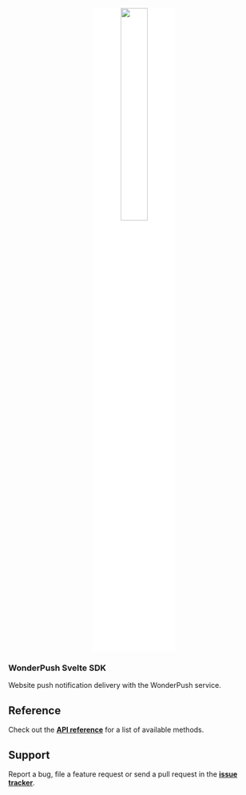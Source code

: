 
<p align="center"><img style="width:33%; background-color:white;" src="https://kybernetes.pl/wp-content/uploads/2022/10/Logo-Kybernetes-biele.png"></p>

### WonderPush Svelte SDK

Website push notification delivery with the WonderPush service.

## Reference

Check out the [**API reference**](https://docs.wonderpush.com/docs/website-sdk-reference) for a list of available methods.

## Support

Report a bug, file a feature request or send a pull request in the [**issue tracker**](https://github.com/itsp-kybernetes/svelte-wonderpush/issues).

